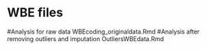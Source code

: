 # WBE files
#Analysis for raw data
WBEcoding_originaldata.Rmd
#Analysis after removing outliers and imputation
OutliersWBEdata.Rmd
